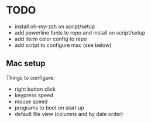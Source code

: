 TODO
====

- install oh-my-zsh on script/setup
- add powerline fonts to repo and install on script/setup
- add iterm color config to repo
- add script to configure mac (see below)

## Mac setup
Things to configure:
- right button click
- keypress speed
- mouse speed
- programs to boot on start up
- default file view (columns and by date order)